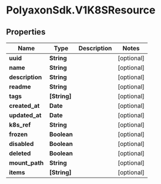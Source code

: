 # PolyaxonSdk.V1K8SResource

## Properties
Name | Type | Description | Notes
------------ | ------------- | ------------- | -------------
**uuid** | **String** |  | [optional] 
**name** | **String** |  | [optional] 
**description** | **String** |  | [optional] 
**readme** | **String** |  | [optional] 
**tags** | **[String]** |  | [optional] 
**created_at** | **Date** |  | [optional] 
**updated_at** | **Date** |  | [optional] 
**k8s_ref** | **String** |  | [optional] 
**frozen** | **Boolean** |  | [optional] 
**disabled** | **Boolean** |  | [optional] 
**deleted** | **Boolean** |  | [optional] 
**mount_path** | **String** |  | [optional] 
**items** | **[String]** |  | [optional] 


